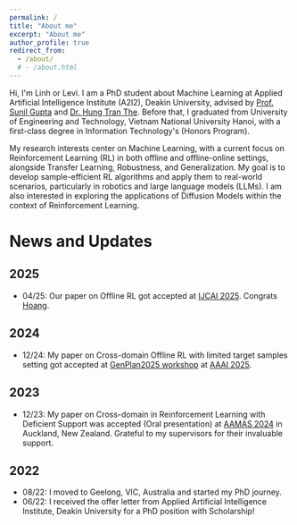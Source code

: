 ```yaml
---
permalink: /
title: "About me"
excerpt: "About me"
author_profile: true
redirect_from: 
  - /about/
  # - /about.html
---
```


Hi, I'm Linh or Levi. I am a PhD student about Machine Learning at Applied Artificial Intelligence Institute (A2I2), Deakin University, advised by [Prof. Sunil Gupta](https://personal-sites.deakin.edu.au/~sunilg/) and [Dr. Hung Tran The](https://scholar.google.com.au/citations?user=um-FS-gAAAAJ&hl=en). Before that, I graduated from University of Engineering and Technology, Vietnam National University Hanoi, with a first-class degree in Information Technology's (Honors Program). 

<!-- My research interests are about Machine Learning problems. Currently, I'm focussing on Reinforcement Learning problems in Offline and Offline-Online settings, Transfer Learning, Robustness and Generalization with the aim to develop Sample Efficient RL Algorithms. I'm also intersted on Diffusion Model with its applications for Reinforcement Learning. -->
<!-- My research interests lie in Machine Learning, with a current focus on Reinforcement Learning in Offline and Offline-Online settings, as well as Transfer Learning, Robustness, and Generalization. My goal is to develop sample-efficient RL algorithms, as well as to bring RL algorithms to real world applications in robotics or LLMs. Additionally, I am interested in Diffusion Models and their applications in Reinforcement Learning. -->

My research interests center on Machine Learning, with a current focus on Reinforcement Learning (RL) in both offline and offline-online settings, alongside Transfer Learning, Robustness, and Generalization. My goal is to develop sample-efficient RL algorithms and apply them to real-world scenarios, particularly in robotics and large language models (LLMs). I am also interested in exploring the applications of Diffusion Models within the context of Reinforcement Learning.

News and Updates
======

2025
------
- 04/25: Our paper on Offline RL got accepted at [IJCAI 2025](https://2025.ijcai.org/). Congrats [Hoang](https://www.linkedin.com/in/minh-hoang-henry-nguyen-521500175/). 

2024
------
- 12/24: My paper on Cross-domain Offline RL with limited target samples setting got accepted at [GenPlan2025 workshop](https://aair-lab.github.io/genplan25/) at [AAAI 2025](https://aaai.org/conference/aaai/aaai-25/). 


2023
------
- 12/23: My paper on Cross-domain in Reinforcement Learning with Deficient Support was accepted (Oral presentation) at [AAMAS 2024](https://www.aamas2024-conference.auckland.ac.nz/) in Auckland, New Zealand. Grateful to my supervisors for their invaluable support.

2022
------
- 08/22: I moved to Geelong, VIC, Australia and started my PhD journey.
- 06/22: I received the offer letter from Applied Artificial Intelligence Institute, Deakin University for a PhD position with Scholarship!